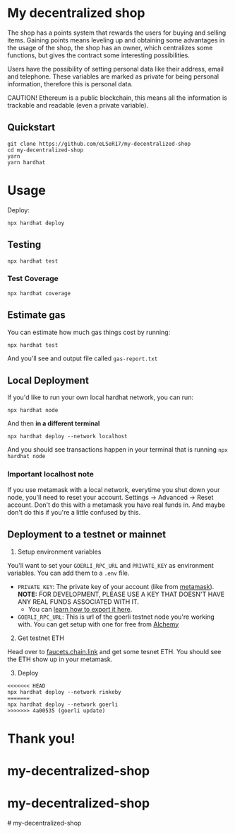 # My decentralized shop

The shop has a points system that rewards the users for buying and selling items. Gaining points means leveling up and obtaining some advantages in the usage of the shop, the shop has an owner, which centralizes some functions, but gives the contract some interesting possibilities.

Users have the possibility of setting personal data like their address, email and telephone. These variables are marked as private for being personal information, therefore this is personal data.

CAUTION! Ethereum is a public blockchain, this means all the information is trackable and readable (even a private variable).

## Quickstart

```
git clone https://github.com/eLSeR17/my-decentralized-shop
cd my-decentralized-shop
yarn
yarn hardhat
```


# Usage

Deploy:

```
npx hardhat deploy
```

## Testing

```
npx hardhat test
```

### Test Coverage

```
npx hardhat coverage
```

## Estimate gas

You can estimate how much gas things cost by running:

```
npx hardhat test
```

And you'll see and output file called `gas-report.txt`

## Local Deployment 

If you'd like to run your own local hardhat network, you can run:

```
npx hardhat node
```

And then **in a different terminal**

```
npx hardhat deploy --network localhost
```

And you should see transactions happen in your terminal that is running `npx hardhat node`

### Important localhost note

If you use metamask with a local network, everytime you shut down your node, you'll need to reset your account. Settings -> Advanced -> Reset account. Don't do this with a metamask you have real funds in. And maybe don't do this if you're a little confused by this. 

## Deployment to a testnet or mainnet

1. Setup environment variables

You'll want to set your `GOERLI_RPC_URL` and `PRIVATE_KEY` as environment variables. You can add them to a `.env` file.

- `PRIVATE_KEY`: The private key of your account (like from [metamask](https://metamask.io/)). **NOTE:** FOR DEVELOPMENT, PLEASE USE A KEY THAT DOESN'T HAVE ANY REAL FUNDS ASSOCIATED WITH IT.
  - You can [learn how to export it here](https://metamask.zendesk.com/hc/en-us/articles/360015289632-How-to-Export-an-Account-Private-Key).
- `GOERLI_RPC_URL`: This is url of the goerli testnet node you're working with. You can get setup with one for free from [Alchemy](https://alchemy.com/?a=673c802981)

2. Get testnet ETH

Head over to [faucets.chain.link](https://faucets.chain.link/) and get some tesnet ETH. You should see the ETH show up in your metamask.

3. Deploy

```
<<<<<<< HEAD
npx hardhat deploy --network rinkeby
=======
npx hardhat deploy --network goerli
>>>>>>> 4a00535 (goerli update)
```

# Thank you!
# my-decentralized-shop
# my-decentralized-shop
#   m y - d e c e n t r a l i z e d - s h o p 
 
 